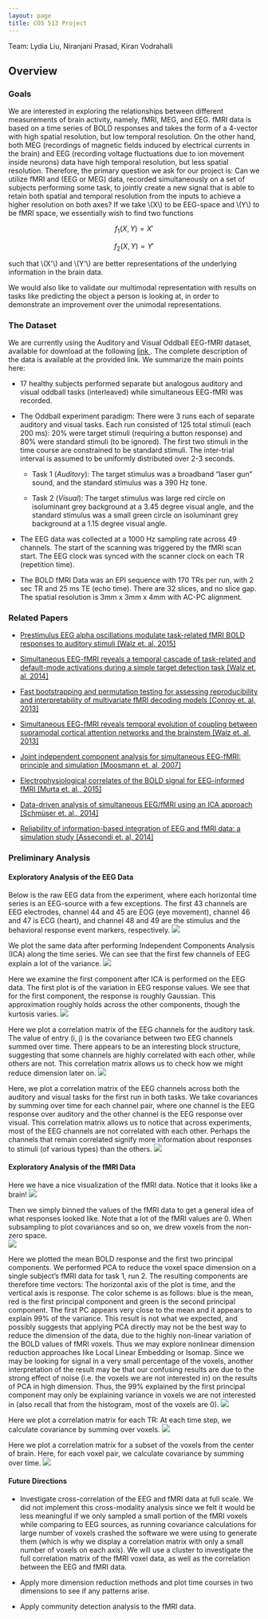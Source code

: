 ```yaml
---
layout: page
title: COS 513 Project
---
```

<p class="message">
Team: Lydia Liu, Niranjani Prasad, Kiran Vodrahalli
</p>


## Overview


### Goals

We are interested in exploring the relationships between different measurements of brain activity, namely, fMRI, MEG, and EEG. fMRI data is based on a time series of BOLD responses and takes the form of a 4-vector with high spatial resolution, but low temporal resolution. On the other hand, both MEG (recordings of magnetic fields induced by electrical currents in the brain) and EEG (recording voltage fluctuations due to ion movement inside neurons) data have high temporal resolution, but less spatial resolution. Therefore, the primary question we ask for our project is: Can we utilize fMRI and (EEG or MEG) data, recorded simultaneously on a set of subjects performing some task, to jointly create a new signal that is able to retain both spatial and temporal resolution from the inputs to achieve a higher resolution on both axes?
If we take \\(X\\) to be EEG-space and \\(Y\\) to be fMRI space, we essentially wish to find two functions 

$$
f_1(X, Y) = X'
$$ 

$$
f_2(X, Y) = Y'
$$ 

such that \\(X'\\) and \\(Y'\\) are better representations of the underlying information in the brain data. 

We would also like to validate our multimodal representation with results on tasks like predicting the object a person is looking at, in order to demonstrate an improvement over the unimodal representations.


### The Dataset

We are currently using the Auditory and Visual Oddball EEG-fMRI dataset, available for download at the following <a href= "https://openfmri.org/dataset/ds000116" title= "https://openfmri.org/dataset/ds000116"> link </a>. The complete description of the data is available at the provided link. We summarize the main points here: 

- 17 healthy subjects performed separate but analogous auditory and visual oddball tasks (interleaved) while simultaneous EEG-fMRI was recorded.  

- The Oddball experiment paradigm: There were 3 runs each of separate auditory and visual tasks. Each run consisted of 125 total stimuli (each 200 ms): 20% were target stimuli (requiring a button response) and 80% were standard stimuli (to be ignored). The first two stimuli in the time course are constrained to be standard stimuli. The inter-trial interval is assumed to be uniformly distributed over 2-3 seconds.

	- Task 1 (*Auditory*): The target stimulus was a broadband “laser gun” sound, and the standard stimulus was a 390 Hz tone.

	- Task 2 (*Visual*): The target stimulus was large red circle on isoluminant grey background at a 3.45 degree visual angle, and the standard stimulus was a small green circle on isoluminant grey background at a 1.15 degree visual angle.

- The EEG data was collected at a 1000 Hz sampling rate across 49 channels. The start of the scanning was triggered by the fMRI scan start. The EEG clock was synced with the scanner clock on each TR (repetition time).

- The BOLD fMRI Data was an EPI sequence with 170 TRs per run, with 2 sec TR and 25 ms TE (echo time). There are 32 slices, and no slice gap. The spatial resolution is 3mm x 3mm x 4mm with AC-PC alignment.


### Related Papers

- <a href= "http://www.ncbi.nlm.nih.gov/pubmed/25797833" title= "[walz2015]"> Prestimulus EEG alpha oscillations modulate task-related fMRI BOLD responses to auditory stimuli [Walz et. al, 2015]</a>

- <a href= "http://www.ncbi.nlm.nih.gov/pubmed/23962956" title= "[walz2014]"> Simultaneous EEG-fMRI reveals a temporal cascade of task-related and default-mode activations during a simple target detection task [Walz et. al, 2014]</a>

- <a href= "http://www.ncbi.nlm.nih.gov/pubmed/24244465" title= "[conroy2013]"> Fast bootstrapping and permutation testing for assessing reproducibility and interpretability of multivariate fMRI decoding models [Conroy et. al, 2013]</a>

- <a href= "http://www.ncbi.nlm.nih.gov/pubmed/24305817" title= "[walz2013]"> Simultaneous EEG-fMRI reveals temporal evolution of coupling between supramodal cortical attention networks and the brainstem [Walz et. al, 2013]</a>

- <a href= "http://www.ncbi.nlm.nih.gov/pubmed/17688965" title= "[moosmann2007]"> Joint independent component analysis for simultaneous EEG-fMRI: principle and simulation [Moosmann et. al, 2007]</a>

- <a href= "http://onlinelibrary.wiley.com/doi/10.1002/hbm.22623/abstract" title= "[murta2015]"> Electrophysiological correlates of the BOLD signal for EEG-informed fMRI [Murta et. al., 2015] </a>

- <a href= "http://journal.frontiersin.org/article/10.3389/fnins.2014.00175/abstract" title= "[schmuser2014]"> Data-driven analysis of simultaneous EEG/fMRI using an ICA approach [Schmüser et. al., 2014] </a>

- <a href= "http://www.ncbi.nlm.nih.gov/pubmed/25514112" title= "[assecondi2014]"> Reliability of information-based integration of EEG and fMRI data: a simulation study [Assecondi et. al, 2014]</a>

### Preliminary Analysis

#### Exploratory Analysis of the EEG Data

Below is the raw EEG data from the experiment, where each horizontal time series is an EEG-source with a few exceptions. The first 43 channels are EEG electrodes, channel 44 and 45 are EOG (eye movement), channel 46 and 47 is ECG (heart), and channel 48 and 49 are the stimulus and the behavioral response event markers, respectively. 
<img src="{{ site.baseurl }}/projects/cos513/eeg-raw.jpg" />

We plot the same data after performing Independent Components Analysis (ICA) along the time series. We can see that the first few channels of EEG explain a lot of the variance. 
<img src="{{ site.baseurl }}/projects/cos513/eeg-ica.jpg" />

Here we examine the first component after ICA is performed on the EEG data. The first plot is of the variation in EEG response values. We see that for the first component, the response is roughly Gaussian.
This approximation roughly holds across the other components, though the kurtosis varies. 
<img src="{{ site.baseurl }}/projects/cos513/eegICAcompstats.png" />

Here we plot a correlation matrix of the EEG channels for the auditory task. The value of entry (i, j) is the covariance between two EEG channels summed over time. There appears to be an interesting block structure, suggesting that some channels are highly correlated with each other, while others are not. This correlation matrix allows us to check how we might reduce dimension later on.
<img src="{{ site.baseurl }}/projects/cos513/EEGcorr.png" />

Here, we plot a correlation matrix of the EEG channels across both the auditory and visual tasks for the first run in both tasks. We take covariances by summing over time for each channel pair, where one channel is the EEG response over auditory and the other channel is the EEG response over visual. This correlation matrix allows us to notice that across experiments, most of the EEG channels are not correlated with each other. Perhaps the channels that remain correlated signify more information about responses to stimuli (of various types) than the others. 
<img src="{{ site.baseurl }}/projects/cos513/EEGcrossCov.png" />

#### Exploratory Analysis of the fMRI Data

Here we have a nice visualization of the fMRI data. Notice that it looks like a brain!
<img src="{{ site.baseurl }}/projects/cos513/fmri-brain-vis.jpg" />

Then we simply binned the values of the fMRI data to get a general idea of what responses looked like. Note that a lot of the fMRI values are 0. When subsampling to plot covariances and so on, we drew voxels from the non-zero space.  
<img src="{{ site.baseurl }}/projects/cos513/BOLD_hist_s2t1r2.png" />

Here we plotted the mean BOLD response and the first two principal components. 
We performed PCA to reduce the voxel space dimension on a single subject’s fMRI data for task 1, run 2. The resulting components are therefore time vectors: The horizontal axis of the plot is time, and the vertical axis is response. The color scheme is as follows: blue is the mean, red is the first principal component and green is the second principal component. The first PC appears very close to the mean and it appears to explain 99% of the variance. This result is not what we expected, and possibly suggests that applying PCA directly may not be the best way to reduce the dimension of the data, due to the highly non-linear variation of the BOLD values of fMRI voxels. Thus we may explore nonlinear dimension reduction approaches like Local Linear Embedding or Isomap. Since we may be looking for signal in a very small percentage of the voxels, another interpretation of the result may be that our confusing results are due to the strong effect of noise (i.e. the voxels we are not interested in) on the results of PCA in high dimension. Thus, the 99% explained by the first principal component may only be explaining variance in voxels we are not interested in (also recall that from the histogram, most of the voxels are 0).
<img src="{{ site.baseurl }}/projects/cos513/Mean_bold_and_pcs.png" />

Here we plot a correlation matrix for each TR: At each time step, we calculate covariance by summing over voxels. 
<img src="{{ site.baseurl }}/projects/cos513/fmriCorr_time.png" />

Here we plot a correlation matrix for a subset of the voxels from the center of brain. Here, for each voxel pair, we calculate covariance by summing over time. 
<img src="{{ site.baseurl }}/projects/cos513/corr_BOLD_subset_of_voxels.png" />



#### Future Directions

- Investigate cross-correlation of the EEG and fMRI data at full scale. We did not implement this cross-modality analysis since we felt it would be less meaningful if we only sampled a small portion of the fMRI voxels while comparing to EEG sources, as running covariance calculations for large number of voxels crashed the software we were using to generate them (which is why we display a correlation matrix with only a small number of voxels on each axis). We will use a cluster to investigate the full correlation matrix of the fMRI voxel data, as well as the correlation between the EEG and fMRI data. 

- Apply more dimension reduction methods and plot time courses in two dimensions to see if any patterns arise. 

- Apply community detection analysis to the fMRI data. 




